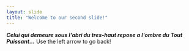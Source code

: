 ```yaml
---
layout: slide
title: "Welcome to our second slide!"
---
```

***Celui qui demeure sous l'abri du tres-haut repose a l'ombre du Tout Puissant...***
Use the left arrow to go back!
